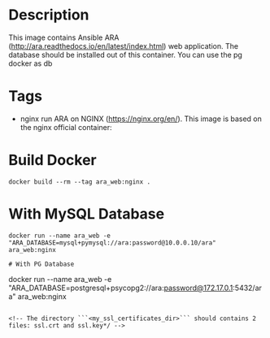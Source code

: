 # Description
This image contains Ansible ARA (http://ara.readthedocs.io/en/latest/index.html) web application. The database should be installed out of this container. You can use the pg docker as db

# Tags
* nginx
run ARA on NGINX (https://nginx.org/en/). This image is based on the nginx official container:

# Build Docker
```
docker build --rm --tag ara_web:nginx .
```

# With MySQL Database
```
docker run --name ara_web -e "ARA_DATABASE=mysql+pymysql://ara:password@10.0.0.10/ara" ara_web:nginx

# With PG Database
```
docker run --name ara_web -e "ARA_DATABASE=postgresql+psycopg2://ara:password@172.17.0.1:5432/ara" ara_web:nginx
```

<!-- The directory ```<my_ssl_certificates_dir>``` should contains 2 files: ssl.crt and ssl.key*/ -->

